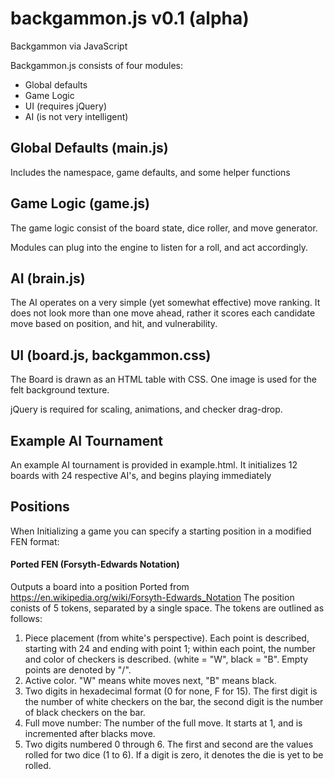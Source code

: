 # backgammon.js v0.1 (alpha)
Backgammon via JavaScript

Backgammon.js consists of four modules:
 - Global defaults
 - Game Logic
 - UI (requires jQuery)
 - AI (is not very intelligent)

## Global Defaults (main.js)
Includes the namespace, game defaults, and some helper functions

## Game Logic (game.js)
The game logic consist of the board state, dice roller, and move generator.

Modules can plug into the engine to listen for a roll, and act accordingly.

## AI (brain.js)
The AI operates on a very simple (yet somewhat effective) move ranking.  It does not look more than one move ahead, rather it scores each candidate move based on position, and hit, and vulnerability.

## UI (board.js, backgammon.css)
The Board is drawn as an HTML table with CSS.  One image is used for the felt background texture.

jQuery is required for scaling, animations, and checker drag-drop.

## Example AI Tournament
An example AI tournament is provided in example.html.  It initializes 12 boards with 24 respective AI's, and begins playing immediately

## Positions

When Initializing a game you can specify a starting position in a modified FEN format:

#### Ported FEN (Forsyth-Edwards Notation)
Outputs a board into a position
Ported from https://en.wikipedia.org/wiki/Forsyth-Edwards_Notation
The position conists of 5 tokens, separated by a single space.  The tokens are outlined as follows:
1. Piece placement (from white's perspective). Each point is described, starting with 24 and ending with point 1; within each point, the number and color of checkers is described. (white = "W", black = "B". Empty points are denoted by "/".
2. Active color. "W" means white moves next, "B" means black.
3. Two digits in hexadecimal format (0 for none, F for 15). The first digit is the number of white checkers on the bar,  the second digit is the number of black checkers on the bar.
4. Full move number: The number of the full move. It starts at 1, and is incremented after blacks move.
5. Two digits numbered 0 through 6.  The first and second are the values rolled for two dice (1 to 6).  If a digit is zero, it denotes the die is yet to be rolled.
